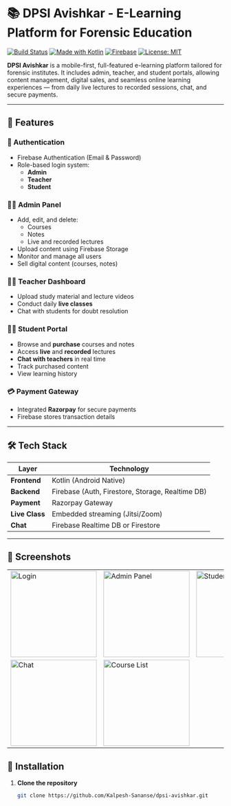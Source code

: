# 📚 DPSI Avishkar - E-Learning Platform for Forensic Education

[![Build Status](https://img.shields.io/badge/build-passing-brightgreen)](https://github.com/)
[![Made with Kotlin](https://img.shields.io/badge/Made%20with-Kotlin-blueviolet)](https://kotlinlang.org/)
[![Firebase](https://img.shields.io/badge/Backend-Firebase-orange)](https://firebase.google.com/)
[![License: MIT](https://img.shields.io/badge/License-MIT-yellow.svg)](https://opensource.org/licenses/MIT)

**DPSI Avishkar** is a mobile-first, full-featured e-learning platform tailored for forensic institutes. It includes admin, teacher, and student portals, allowing content management, digital sales, and seamless online learning experiences — from daily live lectures to recorded sessions, chat, and secure payments.

---

## 🚀 Features

### 🔐 Authentication
- Firebase Authentication (Email & Password)
- Role-based login system:
  - **Admin**
  - **Teacher**
  - **Student**

### 🧑‍💼 Admin Panel
- Add, edit, and delete:
  - Courses
  - Notes
  - Live and recorded lectures
- Upload content using Firebase Storage
- Monitor and manage all users
- Sell digital content (courses, notes)

### 🧑‍🏫 Teacher Dashboard
- Upload study material and lecture videos
- Conduct daily **live classes**
- Chat with students for doubt resolution

### 👨‍🎓 Student Portal
- Browse and **purchase** courses and notes
- Access **live** and **recorded** lectures
- **Chat with teachers** in real time
- Track purchased content
- View learning history

### 💳 Payment Gateway
- Integrated **Razorpay** for secure payments
- Firebase stores transaction details

---

## 🛠️ Tech Stack

| Layer        | Technology                    |
|--------------|-------------------------------|
| **Frontend** | Kotlin (Android Native)        |
| **Backend**  | Firebase (Auth, Firestore, Storage, Realtime DB) |
| **Payment**  | Razorpay Gateway               |
| **Live Class** | Embedded streaming (Jitsi/Zoom) |
| **Chat**     | Firebase Realtime DB or Firestore |

---
## 📸 Screenshots


<table>
  <tr>
    <td><img src="https://github.com/user-attachments/assets/312107f8-f177-4ac9-90ce-bfc6cebaba30" alt="Login" width="200"/></td>
    <td><img src="https://github.com/user-attachments/assets/f8e641bc-110e-4f70-a1a6-ed23b8cf55c7" alt="Admin Panel" width="200"/></td>
    <td><img src="https://github.com/user-attachments/assets/1938b864-224b-4a40-9eeb-d08b7f16d9c5" alt="Student Dashboard" width="200"/></td>
    <td><img src="https://github.com/user-attachments/assets/9b98eba4-646c-4413-a8b2-a4d9500b5dab" alt="Buy Course" width="200"/></td>
    <td><img src="https://github.com/user-attachments/assets/754e7625-58d4-4eb7-be08-407c252017c7" alt="Live Class" width="200"/></td>
  </tr>
  <tr>
    <td><img src="https://github.com/user-attachments/assets/1de9af6b-9415-4fc6-84ba-f31a7a1c232f" alt="Chat" width="200"/></td>
    <td><img src="https://github.com/user-attachments/assets/189dfc8c-1cb4-4360-a096-e4ee342ae9ee" alt="Course List" width="200"/></td>
    
  </tr>
</table>



## 📲 Installation

1. **Clone the repository**
   ```bash
   git clone https://github.com/Kalpesh-Sananse/dpsi-avishkar.git
